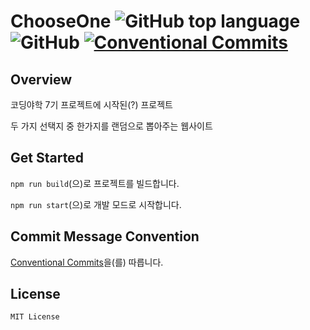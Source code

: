# ChooseOne ![GitHub top language](https://img.shields.io/github/languages/top/SkyLightQP/ChooseOne) ![GitHub](https://img.shields.io/github/license/SkyLightQP/ChooseOne) [![Conventional Commits](https://img.shields.io/badge/Conventional%20Commits-1.0.0-yellow.svg)](https://conventionalcommits.org)

## Overview
코딩야학 7기 프로젝트에 시작된(?) 프로젝트

두 가지 선택지 중 한가지를 랜덤으로 뽑아주는 웹사이트

## Get Started
`npm run build`(으)로 프로젝트를 빌드합니다.

`npm run start`(으)로 개발 모드로 시작합니다.

## Commit Message Convention
[Conventional Commits](https://www.conventionalcommits.org/en/v1.0.0/)을(를) 따릅니다.


## License
`MIT License`